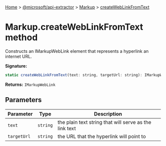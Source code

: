 [Home](./index) &gt; [@microsoft/api-extractor](./api-extractor.md) &gt; [Markup](./api-extractor.markup.md) &gt; [createWebLinkFromText](./api-extractor.markup.createweblinkfromtext.md)

# Markup.createWebLinkFromText method

Constructs an IMarkupWebLink element that represents a hyperlink an internet URL.

**Signature:**
```javascript
static createWebLinkFromText(text: string, targetUrl: string): IMarkupWebLink;
```
**Returns:** `IMarkupWebLink`

## Parameters

|  Parameter | Type | Description |
|  --- | --- | --- |
|  `text` | `string` | the plain text string that will serve as the link text |
|  `targetUrl` | `string` | the URL that the hyperlink will point to |

